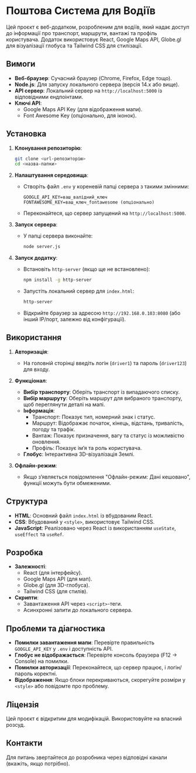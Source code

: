 # Поштова Система для Водіїв

Цей проєкт є веб-додатком, розробленим для водіїв, який надає доступ до інформації про транспорт, маршрути, вантажі та профіль користувача. Додаток використовує React, Google Maps API, Globe.gl для візуалізації глобуса та Tailwind CSS для стилізації.

## Вимоги

- **Веб-браузер**: Сучасний браузер (Chrome, Firefox, Edge тощо).
- **Node.js**: Для запуску локального сервера (версія 14.x або вище).
- **API сервер**: Локальний сервер на `http://localhost:5000` із відповідними ендпоінтами.
- **Ключі API**:
  - Google Maps API Key (для відображення мапи).
  - Font Awesome Key (опціонально, для іконок).

## Установка

1. **Клонування репозиторію**:
   ```bash
   git clone <url-репозиторію>
   cd <назва-папки>
   ```

2. **Налаштування середовища**:
   - Створіть файл `.env` у кореневій папці сервера з такими змінними:
     ```
     GOOGLE_API_KEY=ваш_валідний_ключ
     FONTAWESOME_KEY=ваш_ключ_fontawesome (опціонально)
     ```
   - Переконайтеся, що сервер запущений на `http://localhost:5000`.

3. **Запуск сервера**:
   - У папці сервера виконайте:
     ```bash
     node server.js
     ```

4. **Запуск додатку**:
   - Встановіть `http-server` (якщо ще не встановлено):
     ```bash
     npm install -g http-server
     ```
   - Запустіть локальний сервер для `index.html`:
     ```bash
     http-server
     ```
   - Відкрийте браузер за адресою `http://192.168.0.103:8080` (або інший IP/порт, залежно від конфігурації).

## Використання

1. **Авторизація**:
   - На головній сторінці введіть логін (`driver1`) та пароль (`driver123`) для входу.

2. **Функціонал**:
   - **Вибір транспорту**: Оберіть транспорт із випадаючого списку.
   - **Вибір маршруту**: Оберіть маршрут для вибраного транспорту, щоб переглянути деталі на мапі.
   - **Інформація**:
     - Транспорт: Показує тип, номерний знак і статус.
     - Маршрут: Відображає початок, кінець, відстань, тривалість, погоду та трафік.
     - Вантаж: Показує призначення, вагу та статус із можливістю оновлення.
     - Профіль: Показує ім’я та роль користувача.
   - **Глобус**: Інтерактивна 3D-візуалізація Землі.

3. **Офлайн-режим**:
   - Якщо з’являється повідомлення "Офлайн-режим: Дані кешовано", функції можуть бути обмеженими.

## Структура

- **HTML**: Основний файл `index.html` із вбудованим React.
- **CSS**: Вбудований у `<style>`, використовує Tailwind CSS.
- **JavaScript**: Реалізовано через React із використанням `useState`, `useEffect` та `useRef`.

## Розробка

- **Залежності**:
  - React (для інтерфейсу).
  - Google Maps API (для мап).
  - Globe.gl (для 3D-глобуса).
  - Tailwind CSS (для стилів).
- **Скрипти**:
  - Завантаження API через `<script>`-теги.
  - Асинхронні запити до локального сервера.

## Проблеми та діагностика

- **Помилки завантаження мапи**: Перевірте правильність `GOOGLE_API_KEY` у `.env` і доступність API.
- **Глобус не відображається**: Перевірте консоль браузера (F12 → Console) на помилки.
- **Помилки авторизації**: Переконайтеся, що сервер працює, і логін/пароль коректні.
- **Відображення**: Якщо блоки перекриваються, скорегуйте розміри у `<style>` або повідомте про проблему.

## Ліцензія

Цей проєкт є відкритим для модифікацій. Використовуйте на власний розсуд.

## Контакти

Для питань звертайтеся до розробника через відповідні канали (вкажіть, якщо потрібно).